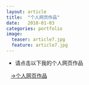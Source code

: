 ```yaml
---
layout: article
title:  "个人网页作品"
date:   2018-01-03
categories: portfolio 
image:
  teaser: article7.jpg
  feature: article7.jpg
---
```


 + 请点击以下我的个人网页作品
 
               [→个人网页作品]( https://a917464280.github.io/portfolio/wangye/index.html)
